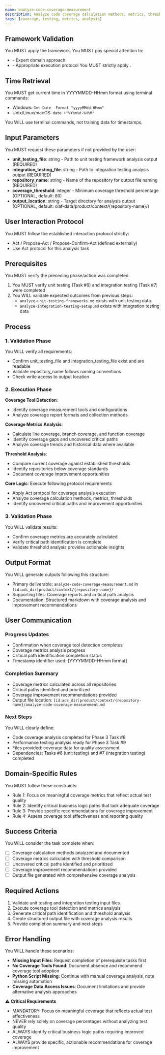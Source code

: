 ```yaml
---
name: analyze-code-coverage-measurement
description: Analyze code coverage calculation methods, metrics, thresholds, and identify uncovered critical paths
tags: [coverage, testing, metrics, analysis]
---
```


## Framework Validation
You MUST apply the <olaf-work-instructions> framework.
You MUST pay special attention to:
- <olaf-general-role-and-behavior> - Expert domain approach
- <olaf-interaction-protocols> - Appropriate execution protocol
You MUST strictly apply <olaf-framework-validation>.

## Time Retrieval
You MUST get current time in YYYYMMDD-HHmm format using terminal commands:
- Windows: `Get-Date -Format "yyyyMMdd-HHmm"`
- Unix/Linux/macOS: `date +"%Y%m%d-%H%M"`

You WILL use terminal commands, not training data for timestamps.

## Input Parameters
You MUST request these parameters if not provided by the user:
- **unit_testing_file**: string - Path to unit testing framework analysis output (REQUIRED)
- **integration_testing_file**: string - Path to integration testing analysis output (REQUIRED)
- **repository_name**: string - Name of the repository for output file naming (REQUIRED)
- **coverage_threshold**: integer - Minimum coverage threshold percentage (OPTIONAL, default: 80)
- **output_location**: string - Target directory for analysis output (OPTIONAL, default: olaf-data/product/context/{repository-name}/)

## User Interaction Protocol
You MUST follow the established interaction protocol strictly:
- Act / Propose-Act / Propose-Confirm-Act (defined externally)
- Use Act protocol for this analysis task

## Prerequisites
You MUST verify the preceding phase/action was completed:
1. You MUST verify unit testing (Task #6) and integration testing (Task #7) were completed
2. You WILL validate expected outcomes from previous steps:
   - `analyze-unit-testing-frameworks.md` exists with unit testing data
   - `analyze-integration-testing-setup.md` exists with integration testing data

## Process

### 1. Validation Phase
You WILL verify all requirements:
- Confirm unit_testing_file and integration_testing_file exist and are readable
- Validate repository_name follows naming conventions
- Check write access to output location

### 2. Execution Phase

**Coverage Tool Detection**:
- Identify coverage measurement tools and configurations
- Analyze coverage report formats and collection methods

**Coverage Metrics Analysis**:
- Calculate line coverage, branch coverage, and function coverage
- Identify coverage gaps and uncovered critical paths
- Analyze coverage trends and historical data where available

**Threshold Analysis**:
- Compare current coverage against established thresholds
- Identify repositories below coverage standards
- Document coverage improvement opportunities

**Core Logic**: Execute following protocol requirements
- Apply Act protocol for coverage analysis execution
- Analyze coverage calculation methods, metrics, thresholds
- Identify uncovered critical paths and improvement opportunities

### 3. Validation Phase
You WILL validate results:
- Confirm coverage metrics are accurately calculated
- Verify critical path identification is complete
- Validate threshold analysis provides actionable insights

## Output Format
You WILL generate outputs following this structure:
- Primary deliverable: `analyze-code-coverage-measurement.md` in `[id:ads_dir]product/context/{repository-name}/`
- Supporting files: Coverage reports and critical path analysis
- Documentation: Structured markdown with coverage analysis and improvement recommendations

## User Communication

### Progress Updates
- Confirmation when coverage tool detection completes
- Coverage metrics analysis progress
- Critical path identification completion status
- Timestamp identifier used: [YYYYMMDD-HHmm format]

### Completion Summary
- Coverage metrics calculated across all repositories
- Critical paths identified and prioritized
- Coverage improvement recommendations provided
- Output file location: `[id:ads_dir]product/context/{repository-name}/analyze-code-coverage-measurement.md`

### Next Steps
You WILL clearly define:
- Code coverage analysis completed for Phase 3 Task #8
- Performance testing analysis ready for Phase 3 Task #9
- Files provided: coverage data for quality assessment
- Dependencies: Tasks #6 (unit testing) and #7 (integration testing) completed

## Domain-Specific Rules
You MUST follow these constraints:
- Rule 1: Focus on meaningful coverage metrics that reflect actual test quality
- Rule 2: Identify critical business logic paths that lack adequate coverage
- Rule 3: Provide specific recommendations for coverage improvement
- Rule 4: Assess coverage tool effectiveness and reporting quality

## Success Criteria
You WILL consider the task complete when:
- [ ] Coverage calculation methods analyzed and documented
- [ ] Coverage metrics calculated with threshold comparison
- [ ] Uncovered critical paths identified and prioritized
- [ ] Coverage improvement recommendations provided
- [ ] Output file generated with comprehensive coverage analysis

## Required Actions
1. Validate unit testing and integration testing input files
2. Execute coverage tool detection and metrics analysis
3. Generate critical path identification and threshold analysis
4. Create structured output file with coverage analysis results
5. Provide completion summary and next steps

## Error Handling
You WILL handle these scenarios:
- **Missing Input Files**: Request completion of prerequisite tasks first
- **No Coverage Tools Found**: Document absence and recommend coverage tool adoption
- **Python Script Missing**: Continue with manual coverage analysis, note missing automation
- **Coverage Data Access Issues**: Document limitations and provide alternative analysis approaches

⚠️ **Critical Requirements**
- MANDATORY: Focus on meaningful coverage that reflects actual test effectiveness
- NEVER rely solely on coverage percentages without analyzing test quality
- ALWAYS identify critical business logic paths requiring improved coverage
- ALWAYS provide specific, actionable recommendations for coverage improvement
